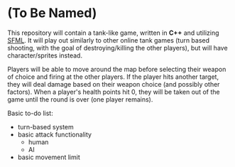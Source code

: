 (To Be Named)
====

This repository will contain a tank-like game, written in **C++** and utilizing [SFML](http://www.sfml-dev.org/).
It will play out similarly to other online tank games (turn based shooting, with the goal of destroying/killing the other players), but will have character/sprites instead.

Players will be able to move around the map before selecting their weapon of choice and firing at the other players. If the player hits another target, they will deal damage based on their weapon choice (and possibly other factors). When a player's health points hit 0, they will be taken out of the game until the round is over (one player remains).

Basic to-do list:
- turn-based system
- basic attack functionality
  - human
  - AI
- basic movement limit